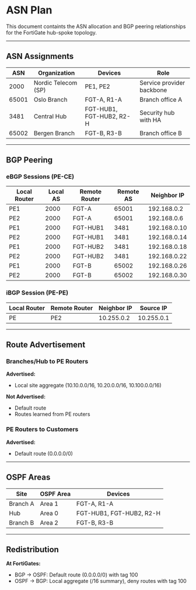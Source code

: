 # ASN Plan

This document containts the ASN allocation and BGP peering relationships for the FortiGate hub-spoke topology.

---

## ASN Assignments

| ASN   | Organization        | Devices                  | Role                      |
|-------|---------------------|--------------------------|---------------------------|
| 2000  | Nordic Telecom (SP) | PE1, PE2                 | Service provider backbone |
| 65001 | Oslo Branch         | FGT-A, R1-A              | Branch office A           |
| 3481  | Central Hub         | FGT-HUB1, FGT-HUB2, R2-H | Security hub with HA      |
| 65002 | Bergen Branch       | FGT-B, R3-B              | Branch office B           |

---

## BGP Peering

### eBGP Sessions (PE-CE)

| Local Router | Local AS | Remote Router | Remote AS | Neighbor IP  |
|--------------|----------|---------------|-----------|--------------|
| PE1          | 2000     | FGT-A         | 65001     | 192.168.0.2  |
| PE2          | 2000     | FGT-A         | 65001     | 192.168.0.6  |
| PE1          | 2000     | FGT-HUB1      | 3481      | 192.168.0.10 |
| PE2          | 2000     | FGT-HUB1      | 3481      | 192.168.0.14 |
| PE1          | 2000     | FGT-HUB2      | 3481      | 192.168.0.18 |
| PE2          | 2000     | FGT-HUB2      | 3481      | 192.168.0.22 |
| PE1          | 2000     | FGT-B         | 65002     | 192.168.0.26 |
| PE2          | 2000     | FGT-B         | 65002     | 192.168.0.30 |

### iBGP Session (PE-PE)

| Local Router | Remote Router | Neighbor IP | Source IP  |
|--------------|---------------|-------------|------------|
| PE           | PE2           | 10.255.0.2  | 10.255.0.1 |

---

## Route Advertisement

### Branches/Hub to PE Routers

**Advertised:**
- Local site aggregate (10.10.0.0/16, 10.20.0.0/16, 10.100.0.0/16)

**Not Advertised:**
- Default route
- Routes learned from PE routers

### PE Routers to Customers

**Advertised:**
- Default route (0.0.0.0/0)

---

## OSPF Areas

| Site     | OSPF Area | Devices                  |
|----------|-----------|--------------------------|
| Branch A | Area 1    | FGT-A, R1-A              |
| Hub      | Area 0    | FGT-HUB1, FGT-HUB2, R2-H |
| Branch B | Area 2    | FGT-B, R3-B              |

---

## Redistribution

**At FortiGates:**
- BGP → OSPF: Default route (0.0.0.0/0) with tag 100
- OSPF → BGP: Local aggregate (/16 summary), deny routes with tag 100